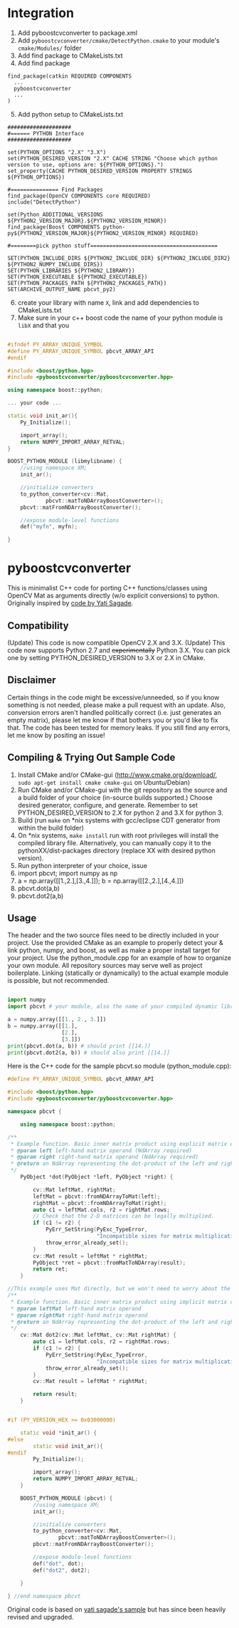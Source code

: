 Integration
==================

1.  Add pyboostcvconverter to package.xml
2.  Add ```pyboostcvconverter/cmake/DetectPython.cmake``` to your module's ```cmake/Modules/``` folder
3.  Add find package to CMakeLists.txt
4. Add find package

```
find_package(catkin REQUIRED COMPONENTS
  ...  
  pyboostcvconverter
  ...
)
```
5.  Add python setup to CMakeLists.txt
```
####################
#====== PYTHON Interface
####################

set(PYTHON_OPTIONS "2.X" "3.X")
set(PYTHON_DESIRED_VERSION "2.X" CACHE STRING "Choose which python version to use, options are: ${PYTHON_OPTIONS}.")
set_property(CACHE PYTHON_DESIRED_VERSION PROPERTY STRINGS ${PYTHON_OPTIONS})

#=============== Find Packages 
find_package(OpenCV COMPONENTS core REQUIRED)
include("DetectPython")

set(Python_ADDITIONAL_VERSIONS ${PYTHON2_VERSION_MAJOR}.${PYTHON2_VERSION_MINOR})
find_package(Boost COMPONENTS python-py${PYTHON2_VERSION_MAJOR}${PYTHON2_VERSION_MINOR} REQUIRED)

#========pick python stuff========================================

SET(PYTHON_INCLUDE_DIRS ${PYTHON2_INCLUDE_DIR} ${PYTHON2_INCLUDE_DIR2} ${PYTHON2_NUMPY_INCLUDE_DIRS})
SET(PYTHON_LIBRARIES ${PYTHON2_LIBRARY})
SET(PYTHON_EXECUTABLE ${PYTHON2_EXECUTABLE})
SET(PYTHON_PACKAGES_PATH ${PYTHON2_PACKAGES_PATH})
SET(ARCHIVE_OUTPUT_NAME pbcvt_py2)
```
6. create your library with name ```X```, link and add dependencies to CMakeLists.txt
7. Make sure in your c++ boost code the name of your python module is ```libX``` and that you 

```c++

#ifndef PY_ARRAY_UNIQUE_SYMBOL
#define PY_ARRAY_UNIQUE_SYMBOL pbcvt_ARRAY_API
#endif

#include <boost/python.hpp>
#include <pyboostcvconverter/pyboostcvconverter.hpp>

using namespace boost::python;

... your code ...

static void init_ar(){
    Py_Initialize();

    import_array();
    return NUMPY_IMPORT_ARRAY_RETVAL;
}

BOOST_PYTHON_MODULE (libmylibname) {
    //using namespace XM;
    init_ar();

    //initialize converters
    to_python_converter<cv::Mat,
            pbcvt::matToNDArrayBoostConverter>();
    pbcvt::matFromNDArrayBoostConverter();

    //expose module-level functions
    def("myfn", myfn);

}

```

pyboostcvconverter
==================

This is minimalist C++ code for porting C++ functions/classes using OpenCV Mat as arguments directly (w/o explicit conversions) to python. Originally inspired by [code by Yati Sagade](https://github.com/yati-sagade/blog-content/blob/master/content/numpy-boost-python-opencv.rst).

Compatibility
-----------------
(Update) This code is now compatible OpenCV 2.X and 3.X. 
(Update) This code now supports Python 2.7 and ~~experimentally~~ Python 3.X. You can pick one by setting PYTHON_DESIRED_VERSION to 3.X or 2.X in CMake.

Disclaimer
-----------------
Certain things in the code might be excessive/unneeded, so if you know something is not needed, please make a pull request with an update. Also, conversion errors aren't handled politically correct (i.e. just generates an empty matrix), please let me know if that bothers you or you'd like to fix that.
The code has been tested for memory leaks. If you still find any errors, let me know by positing an issue! 

Compiling & Trying Out Sample Code
----------------------
1. Install CMake and/or CMake-gui (http://www.cmake.org/download/, ```sudo apt-get install cmake cmake-gui``` on Ubuntu/Debian)
2. Run CMake and/or CMake-gui with the git repository as the source and a build folder of your choice (in-source builds supported.) Choose desired generator, configure, and generate. Remember to set PYTHON_DESIRED_VERSION to 2.X for python 2 and 3.X for python 3.
3. Build (run ```make``` on *nix systems with gcc/eclipse CDT generator from within the build folder)
4. On *nix systems, ```make install``` run with root privileges will install the compiled library file. Alternatively, you can manually copy it to the pythonXX/dist-packages directory (replace XX with desired python version).
5. Run python interpreter of your choice, issue 
  1. import pbcvt; import numpy as np
  2. a = np.array([[1.,2.],[3.,4.]]); b = np.array([[2.,2.],[4.,4.]])
  3. pbcvt.dot(a,b)
  4. pbcvt.dot2(a,b)

Usage
----------------
The header and the two source files need to be directly included in your project. Use the provided CMake as an example to properly detect your & link python, numpy, and boost, as well as make a proper install target for your project. Use the python_module.cpp for an example of how to organize your own module. All repository sources may serve well as project boilerplate. Linking (statically or dynamically) to the actual example module is possible, but not recommended.

```python

import numpy
import pbcvt # your module, also the name of your compiled dynamic library file w/o the extension

a = numpy.array([[1., 2., 3.]])
b = numpy.array([[1.],
                 [2.],
                 [3.]])
print(pbcvt.dot(a, b)) # should print [[14.]]
print(pbcvt.dot2(a, b)) # should also print [[14.]]
```
Here is the C++ code for the sample pbcvt.so module (python_module.cpp):

```c++
#define PY_ARRAY_UNIQUE_SYMBOL pbcvt_ARRAY_API

#include <boost/python.hpp>
#include <pyboostcvconverter/pyboostcvconverter.hpp>

namespace pbcvt {

    using namespace boost::python;

/**
 * Example function. Basic inner matrix product using explicit matrix conversion.
 * @param left left-hand matrix operand (NdArray required)
 * @param right right-hand matrix operand (NdArray required)
 * @return an NdArray representing the dot-product of the left and right operands
 */
    PyObject *dot(PyObject *left, PyObject *right) {

        cv::Mat leftMat, rightMat;
        leftMat = pbcvt::fromNDArrayToMat(left);
        rightMat = pbcvt::fromNDArrayToMat(right);
        auto c1 = leftMat.cols, r2 = rightMat.rows;
        // Check that the 2-D matrices can be legally multiplied.
        if (c1 != r2) {
            PyErr_SetString(PyExc_TypeError,
                            "Incompatible sizes for matrix multiplication.");
            throw_error_already_set();
        }
        cv::Mat result = leftMat * rightMat;
        PyObject *ret = pbcvt::fromMatToNDArray(result);
        return ret;
    }

//This example uses Mat directly, but we won't need to worry about the conversion
/**
 * Example function. Basic inner matrix product using implicit matrix conversion.
 * @param leftMat left-hand matrix operand
 * @param rightMat right-hand matrix operand
 * @return an NdArray representing the dot-product of the left and right operands
 */
    cv::Mat dot2(cv::Mat leftMat, cv::Mat rightMat) {
        auto c1 = leftMat.cols, r2 = rightMat.rows;
        if (c1 != r2) {
            PyErr_SetString(PyExc_TypeError,
                            "Incompatible sizes for matrix multiplication.");
            throw_error_already_set();
        }
        cv::Mat result = leftMat * rightMat;

        return result;
    }


#if (PY_VERSION_HEX >= 0x03000000)

    static void *init_ar() {
#else
        static void init_ar(){
#endif
        Py_Initialize();

        import_array();
        return NUMPY_IMPORT_ARRAY_RETVAL;
    }

    BOOST_PYTHON_MODULE (pbcvt) {
        //using namespace XM;
        init_ar();

        //initialize converters
        to_python_converter<cv::Mat,
                pbcvt::matToNDArrayBoostConverter>();
        pbcvt::matFromNDArrayBoostConverter();

        //expose module-level functions
        def("dot", dot);
        def("dot2", dot2);

    }

} //end namespace pbcvt
```

Original code is based on [yati sagade's sample](https://github.com/yati-sagade/blog-content/blob/master/content/numpy-boost-python-opencv.rst) but has since been heavily revised and upgraded.
